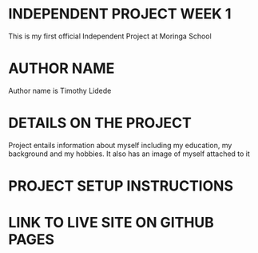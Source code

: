 # INDEPENDENT PROJECT WEEK 1

This is my first official Independent Project at Moringa School

# AUTHOR NAME

Author name is Timothy Lidede

# DETAILS ON THE PROJECT

Project entails information about myself including my education, my background and my hobbies. It also has an image of myself attached to it

# PROJECT SETUP INSTRUCTIONS




# LINK TO LIVE SITE ON GITHUB PAGES




